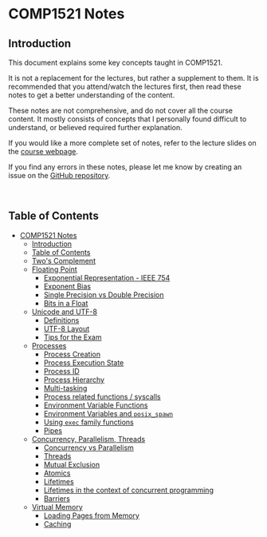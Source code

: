 # COMP1521 Notes

## Introduction
This document explains some key concepts taught in COMP1521. 

It is not a replacement for the lectures, but rather a supplement to them. It is recommended that you attend/watch the lectures first, then read these notes to get a better understanding of the content.

These notes are not comprehensive, and do not cover all the course content. It mostly consists of concepts that I personally found difficult to understand, or believed required further explanation.

If you would like a more complete set of notes, refer to the lecture slides on the [course webpage](https://cgi.cse.unsw.edu.au/~cs1521).

If you find any errors in these notes, please let me know by creating an issue on the [GitHub repository](https://github.com/jasminwu/1521-notes).


<br>

## Table of Contents
- [COMP1521 Notes](#comp1521-notes)
  - [Introduction](#introduction)
  - [Table of Contents](#table-of-contents)
  - [Two's Complement](#twos-complement)
  - [Floating Point](#floating-point)
    - [Exponential Representation - IEEE 754](#exponential-representation---ieee-754)
    - [Exponent Bias](#exponent-bias)
    - [Single Precision vs Double Precision](#single-precision-vs-double-precision)
    - [Bits in a Float](#bits-in-a-float)
  - [Unicode and UTF-8](#unicode-and-utf-8)
    - [Definitions](#definitions)
    - [UTF-8 Layout](#utf-8-layout)
    - [Tips for the Exam](#tips-for-the-exam)
  - [Processes](#processes)
    - [Process Creation](#process-creation)
    - [Process Execution State](#process-execution-state)
    - [Process ID](#process-id)
    - [Process Hierarchy](#process-hierarchy)
    - [Multi-tasking](#multi-tasking)
    - [Process related functions / syscalls](#process-related-functions--syscalls)
    - [Environment Variable Functions](#environment-variable-functions)
    - [Environment Variables and `posix_spawn`](#environment-variables-and-posix_spawn)
    - [Using `exec` family functions](#using-exec-family-functions)
    - [Pipes](#pipes)
  - [Concurrency, Parallelism, Threads](#concurrency-parallelism-threads)
    - [Concurrency vs Parallelism](#concurrency-vs-parallelism)
    - [Threads](#threads)
    - [Mutual Exclusion](#mutual-exclusion)
    - [Atomics](#atomics)
    - [Lifetimes](#lifetimes)
    - [Lifetimes in the context of concurrent programming](#lifetimes-in-the-context-of-concurrent-programming)
    - [Barriers](#barriers)
  - [Virtual Memory](#virtual-memory)
    - [Loading Pages from Memory](#loading-pages-from-memory)
    - [Caching](#caching)

